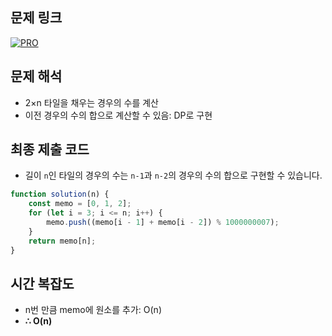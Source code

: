 ## 문제 링크

[![PRO]][Link]

## 문제 해석

-   2×n 타일을 채우는 경우의 수를 계산
-   이전 경우의 수의 합으로 계산할 수 있음: DP로 구현

## 최종 제출 코드

-   길이 `n`인 타일의 경우의 수는 `n-1`과 `n-2`의 경우의 수의 합으로 구현할 수 있습니다.

```js
function solution(n) {
    const memo = [0, 1, 2];
    for (let i = 3; i <= n; i++) {
        memo.push((memo[i - 1] + memo[i - 2]) % 1000000007);
    }
    return memo[n];
}
```

## 시간 복잡도

-   n번 만큼 memo에 원소를 추가: O(n)
-   **∴ O(n)**

<!---------------------------------------------------------------------------->

[PRO]: https://github.com/chopinoff/js-algorithm/assets/107768516/6bb592e8-21d7-4244-91bb-8708f1f8ebb0
[BOJ]: https://github.com/chopinoff/js-algorithm/assets/107768516/ab4a009d-7575-4362-8a74-ebd2476570e4
[Link]: https://school.programmers.co.kr/learn/courses/30/lessons/12900
